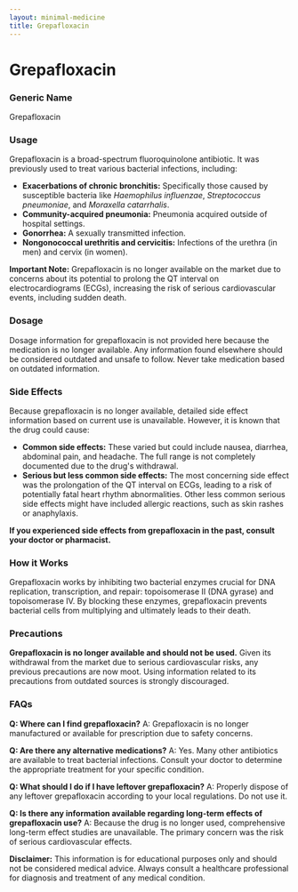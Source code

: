 ```yaml
---
layout: minimal-medicine
title: Grepafloxacin
---
```


# Grepafloxacin
### Generic Name
Grepafloxacin

### Usage
Grepafloxacin is a broad-spectrum fluoroquinolone antibiotic.  It was previously used to treat various bacterial infections, including:

* **Exacerbations of chronic bronchitis:**  Specifically those caused by susceptible bacteria like *Haemophilus influenzae*, *Streptococcus pneumoniae*, and *Moraxella catarrhalis*.
* **Community-acquired pneumonia:**  Pneumonia acquired outside of hospital settings.
* **Gonorrhea:** A sexually transmitted infection.
* **Nongonococcal urethritis and cervicitis:**  Infections of the urethra (in men) and cervix (in women).


**Important Note:**  Grepafloxacin is no longer available on the market due to concerns about its potential to prolong the QT interval on electrocardiograms (ECGs), increasing the risk of serious cardiovascular events, including sudden death.

### Dosage
Dosage information for grepafloxacin is not provided here because the medication is no longer available.  Any information found elsewhere should be considered outdated and unsafe to follow.  Never take medication based on outdated information.

### Side Effects
Because grepafloxacin is no longer available, detailed side effect information based on current use is unavailable. However, it is known that the drug could cause:

* **Common side effects:**  These varied but could include nausea, diarrhea, abdominal pain, and headache.  The full range is not completely documented due to the drug's withdrawal.
* **Serious but less common side effects:**  The most concerning side effect was the prolongation of the QT interval on ECGs, leading to a risk of potentially fatal heart rhythm abnormalities.  Other less common serious side effects might have included allergic reactions, such as skin rashes or anaphylaxis.

**If you experienced side effects from grepafloxacin in the past, consult your doctor or pharmacist.**


### How it Works
Grepafloxacin works by inhibiting two bacterial enzymes crucial for DNA replication, transcription, and repair: topoisomerase II (DNA gyrase) and topoisomerase IV.  By blocking these enzymes, grepafloxacin prevents bacterial cells from multiplying and ultimately leads to their death.


### Precautions
**Grepafloxacin is no longer available and should not be used.**  Given its withdrawal from the market due to serious cardiovascular risks, any previous precautions are now moot.  Using information related to its precautions from outdated sources is strongly discouraged.


### FAQs

**Q: Where can I find grepafloxacin?**
A: Grepafloxacin is no longer manufactured or available for prescription due to safety concerns.


**Q: Are there any alternative medications?**
A: Yes. Many other antibiotics are available to treat bacterial infections.  Consult your doctor to determine the appropriate treatment for your specific condition.


**Q: What should I do if I have leftover grepafloxacin?**
A: Properly dispose of any leftover grepafloxacin according to your local regulations. Do not use it.


**Q: Is there any information available regarding long-term effects of grepafloxacin use?**
A:  Because the drug is no longer used, comprehensive long-term effect studies are unavailable. The primary concern was the risk of serious cardiovascular effects.



**Disclaimer:** This information is for educational purposes only and should not be considered medical advice.  Always consult a healthcare professional for diagnosis and treatment of any medical condition.
